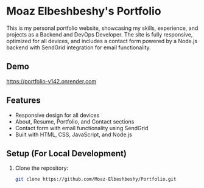 # Moaz Elbeshbeshy's Portfolio

This is my personal portfolio website, showcasing my skills, experience, and projects as a Backend and DevOps Developer. The site is fully responsive, optimized for all devices, and includes a contact form powered by a Node.js backend with SendGrid integration for email functionality.

## Demo
https://portfolio-y142.onrender.com

## Features
- Responsive design for all devices
- About, Resume, Portfolio, and Contact sections
- Contact form with email functionality using SendGrid
- Built with HTML, CSS, JavaScript, and Node.js

## Setup (For Local Development)
1. Clone the repository:
   ```bash
   git clone https://github.com/Moaz-Elbeshbeshy/Portfolio.git